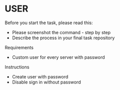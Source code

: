 # USER

Before you start the task, please read this:
- Please screenshot the command - step by step
- Describe the process in your final task repository

Requirements
- Custom user for every server with password

Instructions
- Create user with password
- Disable sign in without password

